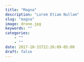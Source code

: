 ```yaml
---
title: "Magna"
description: "Lorem Etiam Nullam"
slug: "magna"
image: drone.jpg
keywords: ""
categories: 
    - ""
    - ""
date: 2017-10-31T22:26:09-05:00
draft: false
---
```

